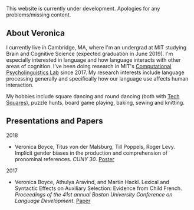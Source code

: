 ---
---

This website is currently under development. Apologies for any problems/missing content.

## About Veronica
I currently live in Cambridge, MA, where I'm an undergrad at MIT studying Brain and Cognitive Science (expected graduation in June 2019). I'm especially interested in language and how language interacts with other areas of cognition. I've been doing research in MIT's [Computational Psycholinguistics Lab](http://cpl.mit.edu/) since 2017. My research interests include language processing generally and specifically how our language use affects human interaction. 

My hobbies include square dancing and round dancing (both with [Tech Squares](squares.mit.edu)), puzzle hunts, board game playing, baking, sewing and knitting.

## Presentations and Papers

2018
- Veronica Boyce, Titus von der Malsburg, Till Poppels, Roger Levy. Implicit gender biases in the production and comprehension of pronominal references. *CUNY 30*. [Poster](https://osf.io/hnsdb/)

2017
- Veronica Boyce, Athulya Aravind, and Martin Hackl. Lexical and Syntactic Effects on Auxiliary Selection: Evidence from Child French. *Proceedings of the 41st annual Boston University Conference on Language Development*. [Paper](http://www.lingref.com/bucld/41/BUCLD41-08.pdf)


